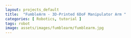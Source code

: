 ```yaml
---
layout: projects_default
title:  "FumbleArm - 3D-Printed 6DoF Manipulator Arm "
categories: [ Robotics, tutorial ]
tags: robot
image: assets/images/fumblearm/fumblearm.jpg
---
```

